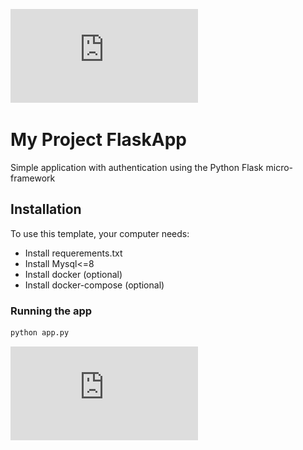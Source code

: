 ![Иллюстрация схемы проекта](https://github.com/Jennysiq/projectAPP/CI/CD_Scheme.pdf)


# My Project FlaskApp

Simple application with authentication using the Python Flask micro-framework

## Installation

To use this template, your computer needs:

- Install requerements.txt
- Install Mysql<=8
- Install docker (optional)
- Install docker-compose (optional)


### Running the app

```bash
python app.py
```


![Image alt](https://github.com/jennysiq/projectAPP/raw/master/CI/CD_Scheme.pdf)
